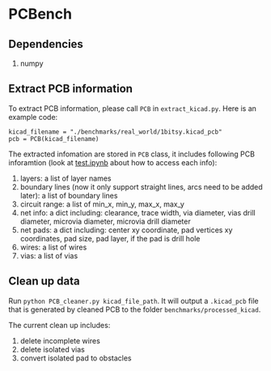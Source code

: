 # PCBench

## Dependencies
1. numpy

## Extract PCB information
To extract PCB information, please call `PCB` in `extract_kicad.py`. Here is an example code:
```
kicad_filename = "./benchmarks/real_world/1bitsy.kicad_pcb"
pcb = PCB(kicad_filename)
```

The extracted infomation are stored in `PCB` class, it includes following PCB inforamtion (look at [test.ipynb](https://github.com/ybiao-he/PCBench/blob/main/test.ipynb) about how to access each info):
1. layers: a list of layer names
2. boundary lines (now it only support straight lines, arcs need to be added later): a list of boundary lines
3. circuit range: a list of min_x, min_y, max_x, max_y
4. net info: a dict including: clearance, trace width, via diameter, vias drill diameter, microvia diameter, microvia drill diameter
5. net pads: a dict including: center xy coordinate, pad vertices xy coordinates, pad size, pad layer, if the pad is drill hole
6. wires: a list of wires
7. vias: a list of vias

## Clean up data
Run `python PCB_cleaner.py kicad_file_path`. It will output a `.kicad_pcb` file that is generated by cleaned PCB to the folder `benchmarks/processed_kicad`.

The current clean up includes:
1. delete incomplete wires
2. delete isolated vias
3. convert isolated pad to obstacles